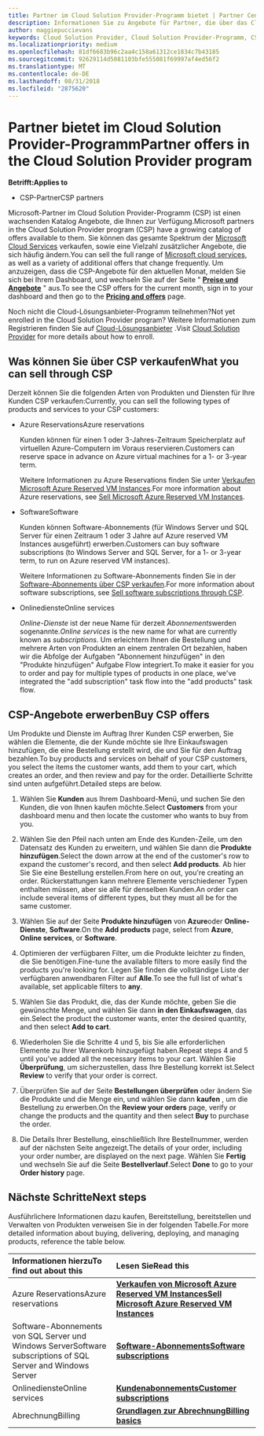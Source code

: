 ```yaml
---
title: Partner im Cloud Solution Provider-Programm bietet | Partner Center
description: Informationen Sie zu Angebote für Partner, die über das Cloud-Lösungsanbieter-Programm verkaufen verfügbar.
author: maggiepuccievans
keywords: Cloud Solution Provider, Cloud Solution Provider-Programm, CSP, fügen Sie ein Produkt hinzu, Verkauf an Kunden, Partnerangebote, CSP-Angebote, cloudbasierte Dienste, Azure, Office 365, Dynamics, CSP-Partner im CSP, Azure RI verkaufen, Azure reserved VM Instances, Azure Reservations, online-Dienste, Abonnementsoftware, AHUB, SQL Server auf Azure, Windows Server auf Azure, Abonnements des Kunden
ms.localizationpriority: medium
ms.openlocfilehash: 81df6683b96c2aa4c158a61312ce1834c7b43185
ms.sourcegitcommit: 92629114d5081103bfe555081f69997af4ed56f2
ms.translationtype: MT
ms.contentlocale: de-DE
ms.lasthandoff: 08/31/2018
ms.locfileid: "2875620"
---
```

# <a name="partner-offers-in-the-cloud-solution-provider-program"></a><span data-ttu-id="fa4f4-104">Partner bietet im Cloud Solution Provider-Programm</span><span class="sxs-lookup"><span data-stu-id="fa4f4-104">Partner offers in the Cloud Solution Provider program</span></span> 

**<span data-ttu-id="fa4f4-105">Betrifft:</span><span class="sxs-lookup"><span data-stu-id="fa4f4-105">Applies to</span></span>**

-  <span data-ttu-id="fa4f4-106">CSP-Partner</span><span class="sxs-lookup"><span data-stu-id="fa4f4-106">CSP partners</span></span>

<span data-ttu-id="fa4f4-107">Microsoft-Partner im Cloud Solution Provider-Programm (CSP) ist einen wachsenden Katalog Angebote, die Ihnen zur Verfügung.</span><span class="sxs-lookup"><span data-stu-id="fa4f4-107">Microsoft partners in the Cloud Solution Provider program (CSP) have a growing catalog of offers available to them.</span></span> <span data-ttu-id="fa4f4-108">Sie können das gesamte Spektrum der [Microsoft Cloud Services](https://partner.microsoft.com/cloud-solution-provider/products-and-services) verkaufen, sowie eine Vielzahl zusätzlicher Angebote, die sich häufig ändern.</span><span class="sxs-lookup"><span data-stu-id="fa4f4-108">You can sell the full range of [Microsoft cloud services](https://partner.microsoft.com/cloud-solution-provider/products-and-services), as well as a variety of additional offers that change frequently.</span></span> <span data-ttu-id="fa4f4-109">Um anzuzeigen, dass die CSP-Angebote für den aktuellen Monat, melden Sie sich bei Ihrem Dashboard, und wechseln Sie auf der Seite " [**Preise und Angebote**](https://partnercenter.microsoft.com/pcv/sales) " aus.</span><span class="sxs-lookup"><span data-stu-id="fa4f4-109">To see the CSP offers for the current month, sign in to your dashboard and then go to the [**Pricing and offers**](https://partnercenter.microsoft.com/pcv/sales) page.</span></span>  

<span data-ttu-id="fa4f4-110">Noch nicht die Cloud-Lösungsanbieter-Programm teilnehmen?</span><span class="sxs-lookup"><span data-stu-id="fa4f4-110">Not yet enrolled in the Cloud Solution Provider program?</span></span> <span data-ttu-id="fa4f4-111">Weitere Informationen zum Registrieren finden Sie auf [Cloud-Lösungsanbieter](https://partner.microsoft.com/cloud-solution-provider) .</span><span class="sxs-lookup"><span data-stu-id="fa4f4-111">Visit [Cloud Solution Provider](https://partner.microsoft.com/cloud-solution-provider) for more details about how to enroll.</span></span> 

## <a name="what-you-can-sell-through-csp"></a><span data-ttu-id="fa4f4-112">Was können Sie über CSP verkaufen</span><span class="sxs-lookup"><span data-stu-id="fa4f4-112">What you can sell through CSP</span></span>

<span data-ttu-id="fa4f4-113">Derzeit können Sie die folgenden Arten von Produkten und Diensten für Ihre Kunden CSP verkaufen:</span><span class="sxs-lookup"><span data-stu-id="fa4f4-113">Currently, you can sell the following types of products and services to your CSP customers:</span></span>

- <span data-ttu-id="fa4f4-114">Azure Reservations</span><span class="sxs-lookup"><span data-stu-id="fa4f4-114">Azure reservations</span></span><br> 

    <span data-ttu-id="fa4f4-115">Kunden können für einen 1 oder 3-Jahres-Zeitraum Speicherplatz auf virtuellen Azure-Computern im Voraus reservieren.</span><span class="sxs-lookup"><span data-stu-id="fa4f4-115">Customers can reserve space in advance on Azure virtual machines for a 1- or 3-year term.</span></span><br>
    
    <span data-ttu-id="fa4f4-116">Weitere Informationen zu Azure Reservations finden Sie unter [Verkaufen Microsoft Azure Reserved VM Instances](azure-reservations.md).</span><span class="sxs-lookup"><span data-stu-id="fa4f4-116">For more information about Azure reservations, see [Sell Microsoft Azure Reserved VM Instances](azure-reservations.md).</span></span>

- <span data-ttu-id="fa4f4-117">Software</span><span class="sxs-lookup"><span data-stu-id="fa4f4-117">Software</span></span><br>

    <span data-ttu-id="fa4f4-118">Kunden können Software-Abonnements (für Windows Server und SQL Server für einen Zeitraum 1 oder 3 Jahre auf Azure reserved VM Instances ausgeführt) erwerben.</span><span class="sxs-lookup"><span data-stu-id="fa4f4-118">Customers can buy software subscriptions (to Windows Server and SQL Server, for a 1- or 3-year term, to run on Azure reserved VM instances).</span></span><br>
 
  <span data-ttu-id="fa4f4-119">Weitere Informationen zu Software-Abonnements finden Sie in der [Software-Abonnements über CSP verkaufen](csp-software-subscriptions.md).</span><span class="sxs-lookup"><span data-stu-id="fa4f4-119">For more information about software subscriptions, see [Sell software subscriptions through CSP](csp-software-subscriptions.md).</span></span>  

- <span data-ttu-id="fa4f4-120">Onlinedienste</span><span class="sxs-lookup"><span data-stu-id="fa4f4-120">Online services</span></span><br>

     <span data-ttu-id="fa4f4-121">*Online-Dienste* ist der neue Name für derzeit *Abonnements*werden sogenannte.</span><span class="sxs-lookup"><span data-stu-id="fa4f4-121">*Online services* is the new name for what are currently known as *subscriptions*.</span></span> <span data-ttu-id="fa4f4-122">Um erleichtern Ihnen die Bestellung und mehrere Arten von Produkten an einem zentralen Ort bezahlen, haben wir die Abfolge der Aufgaben "Abonnement hinzufügen" in den "Produkte hinzufügen" Aufgabe Flow integriert.</span><span class="sxs-lookup"><span data-stu-id="fa4f4-122">To make it easier for you to order and pay for multiple types of products in one place, we've integrated the "add subscription" task flow into the "add products" task flow.</span></span> 

## <a name="buy-csp-offers"></a><span data-ttu-id="fa4f4-123">CSP-Angebote erwerben</span><span class="sxs-lookup"><span data-stu-id="fa4f4-123">Buy CSP offers</span></span>

<span data-ttu-id="fa4f4-124">Um Produkte und Dienste im Auftrag Ihrer Kunden CSP erwerben, Sie wählen die Elemente, die der Kunde möchte sie Ihre Einkaufswagen hinzufügen, die eine Bestellung erstellt wird, die und Sie für den Auftrag bezahlen.</span><span class="sxs-lookup"><span data-stu-id="fa4f4-124">To buy products and services on behalf of your CSP customers, you select the items the customer wants, add them to your cart, which creates an order, and then review and pay for the order.</span></span> <span data-ttu-id="fa4f4-125">Detaillierte Schritte sind unten aufgeführt.</span><span class="sxs-lookup"><span data-stu-id="fa4f4-125">Detailed steps are below.</span></span>

1. <span data-ttu-id="fa4f4-126">Wählen Sie **Kunden** aus Ihrem Dashboard-Menü, und suchen Sie den Kunden, die von Ihnen kaufen möchte.</span><span class="sxs-lookup"><span data-stu-id="fa4f4-126">Select **Customers** from your dashboard menu and then locate the customer who wants to buy from you.</span></span> 

2. <span data-ttu-id="fa4f4-127">Wählen Sie den Pfeil nach unten am Ende des Kunden-Zeile, um den Datensatz des Kunden zu erweitern, und wählen Sie dann die **Produkte hinzufügen**.</span><span class="sxs-lookup"><span data-stu-id="fa4f4-127">Select the down arrow at the end of the customer's row to expand the customer's record, and then select **Add products**.</span></span> <span data-ttu-id="fa4f4-128">Ab hier Sie Sie eine Bestellung erstellen.</span><span class="sxs-lookup"><span data-stu-id="fa4f4-128">From here on out, you're creating an order.</span></span> <span data-ttu-id="fa4f4-129">Rückerstattungen kann mehrere Elemente verschiedener Typen enthalten müssen, aber sie alle für denselben Kunden.</span><span class="sxs-lookup"><span data-stu-id="fa4f4-129">An order can include several items of different types, but they must all be for the same customer.</span></span>

3. <span data-ttu-id="fa4f4-130">Wählen Sie auf der Seite **Produkte hinzufügen** von **Azure**oder **Online-Dienste**, **Software**.</span><span class="sxs-lookup"><span data-stu-id="fa4f4-130">On the **Add products** page, select from **Azure**, **Online services**, or **Software**.</span></span>

4. <span data-ttu-id="fa4f4-131">Optimieren der verfügbaren Filter, um die Produkte leichter zu finden, die Sie benötigen.</span><span class="sxs-lookup"><span data-stu-id="fa4f4-131">Fine-tune the available filters to more easily find the products you're looking for.</span></span> <span data-ttu-id="fa4f4-132">Legen Sie finden die vollständige Liste der verfügbaren anwendbaren Filter auf **Alle**.</span><span class="sxs-lookup"><span data-stu-id="fa4f4-132">To see the full list of what's available, set applicable filters to **any**.</span></span> 

5. <span data-ttu-id="fa4f4-133">Wählen Sie das Produkt, die, das der Kunde möchte, geben Sie die gewünschte Menge, und wählen Sie dann **in den Einkaufswagen**, das ein.</span><span class="sxs-lookup"><span data-stu-id="fa4f4-133">Select the product the customer wants, enter the desired quantity, and then select **Add to cart**.</span></span>

6. <span data-ttu-id="fa4f4-134">Wiederholen Sie die Schritte 4 und 5, bis Sie alle erforderlichen Elemente zu Ihrer Warenkorb hinzugefügt haben.</span><span class="sxs-lookup"><span data-stu-id="fa4f4-134">Repeat steps 4 and 5 until you’ve added all the necessary items to your cart.</span></span> <span data-ttu-id="fa4f4-135">Wählen Sie **Überprüfung**, um sicherzustellen, dass Ihre Bestellung korrekt ist.</span><span class="sxs-lookup"><span data-stu-id="fa4f4-135">Select **Review** to verify that your order is correct.</span></span>  

7. <span data-ttu-id="fa4f4-136">Überprüfen Sie auf der Seite **Bestellungen überprüfen** oder ändern Sie die Produkte und die Menge ein, und wählen Sie dann **kaufen** , um die Bestellung zu erwerben.</span><span class="sxs-lookup"><span data-stu-id="fa4f4-136">On the **Review your orders** page, verify or change the products and the quantity and then select **Buy** to purchase the order.</span></span> 

8. <span data-ttu-id="fa4f4-137">Die Details Ihrer Bestellung, einschließlich Ihre Bestellnummer, werden auf der nächsten Seite angezeigt.</span><span class="sxs-lookup"><span data-stu-id="fa4f4-137">The details of your order, including your order number, are displayed on the next page.</span></span> <span data-ttu-id="fa4f4-138">Wählen Sie **Fertig** und wechseln Sie auf die Seite **Bestellverlauf**.</span><span class="sxs-lookup"><span data-stu-id="fa4f4-138">Select **Done** to go to your **Order history** page.</span></span> 


## <a name="next-steps"></a><span data-ttu-id="fa4f4-139">Nächste Schritte</span><span class="sxs-lookup"><span data-stu-id="fa4f4-139">Next steps</span></span>

<span data-ttu-id="fa4f4-140">Ausführlichere Informationen dazu kaufen, Bereitstellung, bereitstellen und Verwalten von Produkten verweisen Sie in der folgenden Tabelle.</span><span class="sxs-lookup"><span data-stu-id="fa4f4-140">For more detailed information about buying, delivering, deploying, and managing products, reference the table below.</span></span>

|**<span data-ttu-id="fa4f4-141">Informationen hierzu</span><span class="sxs-lookup"><span data-stu-id="fa4f4-141">To find out about this</span></span>**   |**<span data-ttu-id="fa4f4-142">Lesen Sie</span><span class="sxs-lookup"><span data-stu-id="fa4f4-142">Read this</span></span>**   |
|:---------------------------|:--------------------|
|<span data-ttu-id="fa4f4-143">Azure Reservations</span><span class="sxs-lookup"><span data-stu-id="fa4f4-143">Azure reservations</span></span> |[**<span data-ttu-id="fa4f4-144">Verkaufen von Microsoft Azure Reserved VM Instances</span><span class="sxs-lookup"><span data-stu-id="fa4f4-144">Sell Microsoft Azure Reserved VM Instances</span></span>**]( https://docs.microsoft.com/en-us/partner-center/azure-reservations) |
|<span data-ttu-id="fa4f4-145">Software-Abonnements von SQL Server und Windows Server</span><span class="sxs-lookup"><span data-stu-id="fa4f4-145">Software subscriptions of SQL Server and Windows Server</span></span> |[**<span data-ttu-id="fa4f4-146">Software-Abonnements</span><span class="sxs-lookup"><span data-stu-id="fa4f4-146">Software subscriptions</span></span>**]( https://docs.microsoft.com/en-us/partner-center/csp-software-subscriptions) |
|<span data-ttu-id="fa4f4-147">Onlinedienste</span><span class="sxs-lookup"><span data-stu-id="fa4f4-147">Online services</span></span> |[**<span data-ttu-id="fa4f4-148">Kundenabonnements</span><span class="sxs-lookup"><span data-stu-id="fa4f4-148">Customer subscriptions</span></span>**](https://docs.microsoft.com/en-us/partner-center/customer-subscriptions) |
|<span data-ttu-id="fa4f4-149">Abrechnung</span><span class="sxs-lookup"><span data-stu-id="fa4f4-149">Billing</span></span> |[**<span data-ttu-id="fa4f4-150">Grundlagen zur Abrechnung</span><span class="sxs-lookup"><span data-stu-id="fa4f4-150">Billing basics</span></span>**]( https://docs.microsoft.com/en-us/partner-center/billing-basics) |

